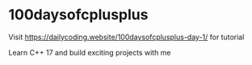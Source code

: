 # 100daysofcplusplus
Visit https://dailycoding.website/100daysofcplusplus-day-1/ for tutorial


Learn C++ 17 and build exciting projects with me 
